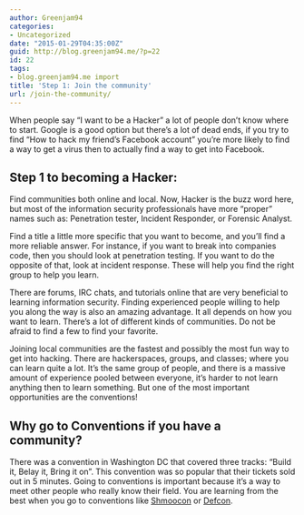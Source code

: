 ```yaml
---
author: Greenjam94
categories:
- Uncategorized
date: "2015-01-29T04:35:00Z"
guid: http://blog.greenjam94.me/?p=22
id: 22
tags:
- blog.greenjam94.me import
title: 'Step 1: Join the community'
url: /join-the-community/
---
```


When people say “I want to be a Hacker” a lot of people don’t know where to start. Google is a good option but there’s a lot of dead ends, if you try to find “How to hack my friend’s Facebook account” you’re more likely to find a way to get a virus then to actually find a way to get into Facebook.

## Step 1 to becoming a Hacker:

Find communities both online and local. Now, Hacker is the buzz word here, but most of the information security professionals have more “proper” names such as: Penetration tester, Incident Responder, or Forensic Analyst.

Find a title a little more specific that you want to become, and you’ll find a more reliable answer. For instance, if you want to break into companies code, then you should look at penetration testing. If you want to do the opposite of that, look at incident response. These will help you find the right group to help you learn.

There are forums, IRC chats, and tutorials online that are very beneficial to learning information security. Finding experienced people willing to help you along the way is also an amazing advantage. It all depends on how you want to learn. There’s a lot of different kinds of communities. Do not be afraid to find a few to find your favorite.

Joining local communities are the fastest and possibly the most fun way to get into hacking. There are hackerspaces, groups, and classes; where you can learn quite a lot. It’s the same group of people, and there is a massive amount of experience pooled between everyone, it’s harder to not learn anything then to learn something. But one of the most important opportunities are the conventions!

## Why go to Conventions if you have a community?

There was a convention in Washington DC that covered three tracks: “Build it, Belay it, Bring it on”. This convention was so popular that their tickets sold out in 5 minutes. Going to conventions is important because it’s a way to meet other people who really know their field. You are learning from the best when you go to conventions like [Shmoocon](http://www.shmoocon.org/ "Shmoocon") or [Defcon](http://www.defcon.org/ "Defcon").